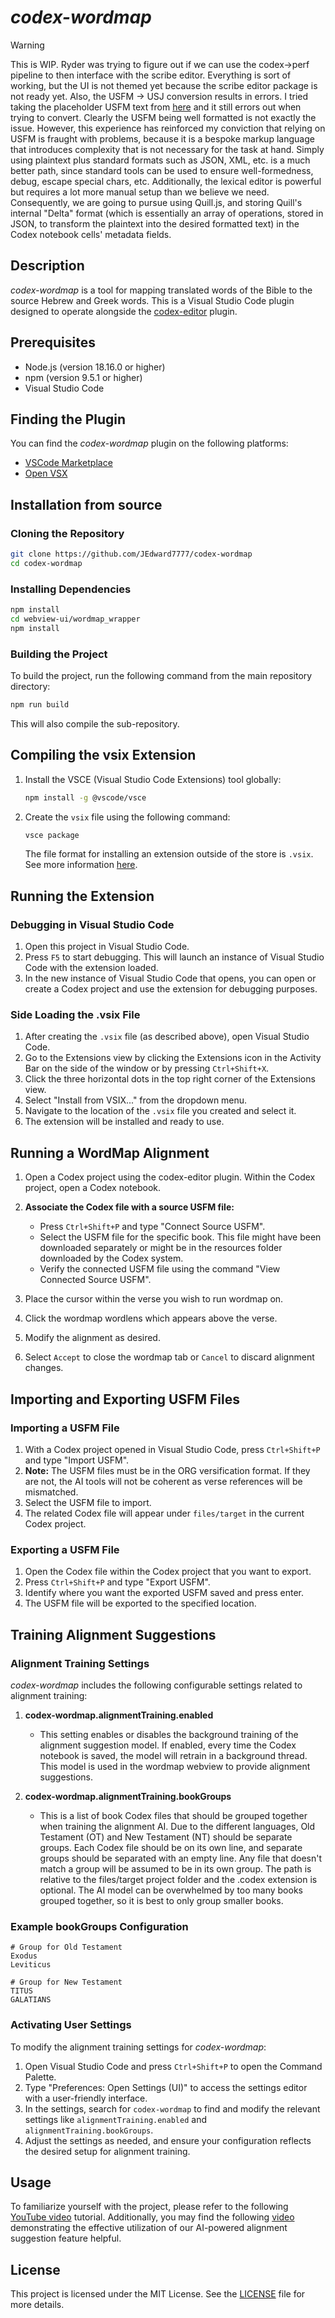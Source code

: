 # _codex-wordmap_

> [!WARNING]
> This is WIP. Ryder was trying to figure out if we can use the codex->perf pipeline to then interface with the scribe editor. Everything is sort of working, but the UI is not themed yet because the scribe editor package is not ready yet. Also, the USFM -> USJ conversion results in errors. I tried taking the placeholder USFM text from [here](https://usfmgrammar.vachanengine.org) and it still errors out when trying to convert. Clearly the USFM being well formatted is not exactly the issue. However, this experience has reinforced my conviction that relying on USFM is fraught with problems, because it is a bespoke markup language that introduces complexity that is not necessary for the task at hand. Simply using plaintext plus standard formats such as JSON, XML, etc. is a much better path, since standard tools can be used to ensure well-formedness, debug, escape special chars, etc. 
> Additionally, the lexical editor is powerful but requires a lot more manual setup than we believe we need. Consequently, we are going to pursue using Quill.js, and storing Quill's internal "Delta" format (which is essentially an array of operations, stored in JSON, to transform the plaintext into the desired formatted text) in the Codex notebook cells' metadata fields.

## Description
_codex-wordmap_ is a tool for mapping translated words of the Bible to the source Hebrew and Greek words. This is a Visual Studio Code plugin designed to operate alongside the [codex-editor](https://github.com/genesis-ai-dev/codex-editor) plugin.

## Prerequisites
- Node.js (version 18.16.0 or higher)
- npm (version 9.5.1 or higher)
- Visual Studio Code

## Finding the Plugin

You can find the _codex-wordmap_ plugin on the following platforms:
- [VSCode Marketplace](https://marketplace.visualstudio.com/items?itemName=jlansford.codex-wordmap)
- [Open VSX](https://open-vsx.org/extension/jlansford/codex-wordmap)

## Installation from source

### Cloning the Repository
```sh
git clone https://github.com/JEdward7777/codex-wordmap
cd codex-wordmap
```

### Installing Dependencies
```sh
npm install
cd webview-ui/wordmap_wrapper
npm install
```

### Building the Project
To build the project, run the following command from the main repository directory:
```sh
npm run build
```
This will also compile the sub-repository.

## Compiling the vsix Extension

1. Install the VSCE (Visual Studio Code Extensions) tool globally:
    ```sh
    npm install -g @vscode/vsce
    ```

2. Create the `vsix` file using the following command:
    ```sh
    vsce package
    ```
   The file format for installing an extension outside of the store is `.vsix`. See more information [here](https://code.visualstudio.com/api/working-with-extensions/publishing-extension).

## Running the Extension

### Debugging in Visual Studio Code

1. Open this project in Visual Studio Code.
2. Press `F5` to start debugging. This will launch an instance of Visual Studio Code with the extension loaded.
3. In the new instance of Visual Studio Code that opens, you can open or create a Codex project and use the extension for debugging purposes.

### Side Loading the .vsix File

1. After creating the `.vsix` file (as described above), open Visual Studio Code.
2. Go to the Extensions view by clicking the Extensions icon in the Activity Bar on the side of the window or by pressing `Ctrl+Shift+X`.
3. Click the three horizontal dots in the top right corner of the Extensions view.
4. Select "Install from VSIX..." from the dropdown menu.
5. Navigate to the location of the `.vsix` file you created and select it.
6. The extension will be installed and ready to use.

## Running a WordMap Alignment

1. Open a Codex project using the codex-editor plugin. Within the Codex project, open a Codex notebook.
2. **Associate the Codex file with a source USFM file:**
   - Press `Ctrl+Shift+P` and type "Connect Source USFM".
   - Select the USFM file for the specific book. This file might have been downloaded separately or might be in the resources folder downloaded by the Codex system.
   - Verify the connected USFM file using the command "View Connected Source USFM".

3. Place the cursor within the verse you wish to run wordmap on.
4. Click the wordmap wordlens which appears above the verse.
5. Modify the alignment as desired.
6. Select `Accept` to close the wordmap tab or `Cancel` to discard alignment changes.

## Importing and Exporting USFM Files

### Importing a USFM File
1. With a Codex project opened in Visual Studio Code, press `Ctrl+Shift+P` and type "Import USFM".
2. **Note:** The USFM files must be in the ORG versification format. If they are not, the AI tools will not be coherent as verse references will be mismatched.
3. Select the USFM file to import.
4. The related Codex file will appear under `files/target` in the current Codex project.

### Exporting a USFM File
1. Open the Codex file within the Codex project that you want to export.
2. Press `Ctrl+Shift+P` and type "Export USFM".
3. Identify where you want the exported USFM saved and press enter.
4. The USFM file will be exported to the specified location.

## Training Alignment Suggestions

### Alignment Training Settings
_codex-wordmap_ includes the following configurable settings related to alignment training:

1. **codex-wordmap.alignmentTraining.enabled**
   - This setting enables or disables the background training of the alignment suggestion model. If enabled, every time the Codex notebook is saved, the model will retrain in a background thread. This model is used in the wordmap webview to provide alignment suggestions.

2. **codex-wordmap.alignmentTraining.bookGroups**
   - This is a list of book Codex files that should be grouped together when training the alignment AI. Due to the different languages, Old Testament (OT) and New Testament (NT) should be separate groups. Each Codex file should be on its own line, and separate groups should be separated with an empty line. Any file that doesn't match a group will be assumed to be in its own group.  The path is relative to the files/target project folder and the .codex extension is optional.  The AI model can be overwhelmed by too many books grouped together, so it is best to only group smaller books.

### Example bookGroups Configuration
```
# Group for Old Testament
Exodus
Leviticus

# Group for New Testament
TITUS
GALATIANS
```

### Activating User Settings
To modify the alignment training settings for _codex-wordmap_:

1. Open Visual Studio Code and press `Ctrl+Shift+P` to open the Command Palette.
2. Type "Preferences: Open Settings (UI)" to access the settings editor with a user-friendly interface.
3. In the settings, search for `codex-wordmap` to find and modify the relevant settings like `alignmentTraining.enabled` and `alignmentTraining.bookGroups`.
4. Adjust the settings as needed, and ensure your configuration reflects the desired setup for alignment training.

## Usage

To familiarize yourself with the project, please refer to the following [YouTube video](https://youtu.be/a50lTK3R8po) tutorial. Additionally, you may find the following [video](https://youtu.be/Pr1H999OXNw) demonstrating the effective utilization of our AI-powered alignment suggestion feature helpful.

## License

This project is licensed under the MIT License. See the [LICENSE](./LICENSE) file for more details.
